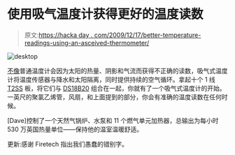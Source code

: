# 使用吸气温度计获得更好的温度读数

> 原文:[https://hacka day . com/2009/12/17/better-temperature-readings-using-an-asceived-thermometer/](https://hackaday.com/2009/12/17/better-temperature-readings-using-an-aspirated-thermometer/)

![](../Images/0bdf4eb307564bce630b36a48fc10577.png "desktop")

[不像](http://www.frontiernet.net/~dmischler/aspirated_thermometer.pdf)普通温度计会因为太阳的热量、阴影和气流而获得不正确的读数，吸气式温度计将温度传感器与降水和太阳隔离，同时提供持续的空气循环。拿起十个 1 线 [T2SS](http://www.embeddeddatasystems.com/T2SS--2-Channel-IO-Module-1-Wire-Expansion-Card_p_34.html) 板，将它们与 [DS18B20](http://www.maxim-ic.com/quick_view2.cfm?qv_pk=2812) 组合在一起，你就有了一个吸气式温度计的开始。一英尺的聚氯乙烯管，风扇，和上面提到的部分，你会有准确的温度读数在任何时候。

[Dave]控制了一个天然气锅炉、水泵和 11 个燃气单元加热器，总输出为每小时 530 万英国热量单位——保持他的温室温暖舒适。

更新:感谢 Firetech 指出我们愚蠢的错别字。